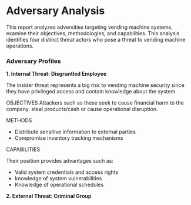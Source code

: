 # Adversary Analysis

This report analyzes adversities targeting vending machine systems, examine their objectives, methodologies, and capabilities. This analysis identifies four distinct threat actors who pose a threat to vending machine operations. 

### Adversary Profiles
__1. Internal Threat: Disgruntled Employee__

The insider threat represents a big risk to vending machine security since they have privileged access and contain knowledge about the system

OBJECTIVES
Attackers such as these seek to cause financial harm to the company. steal products/cash or cause operational disruption.

METHODS
* Distribute sensitive information to external parties
* Compromise inventory tracking mechanisms

CAPABILITIES

Their position provides advantages such as:
* Valid system credentials and access rights
* knowledge of system vulnerabilities
* Knowledge of operational schedules


__2. External Threat: Criminal Group__
